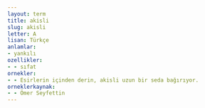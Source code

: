 ```yaml
---
layout: term
title: akisli
slug: akisli
letter: A
lisan: Türkçe
anlamlar:
- yankılı
ozellikler:
- - sıfat
ornekler:
- - Esirlerin içinden derin, akisli uzun bir seda bağırıyor.
orneklerkaynak:
- - Ömer Seyfettin
---
```

